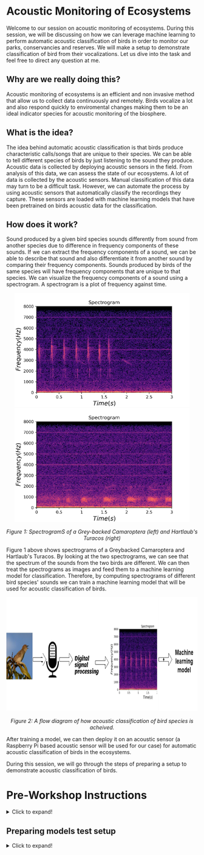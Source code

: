 # Acoustic Monitoring of Ecosystems

Welcome to our session on acoustic monitoring of ecosystems. During this session, we will be discussing on how we can leverage machine learning to perform automatic acoustic classification of birds in order to monitor our parks, conservancies and reserves. We will make a setup to demonstrate classification of bird from their vocalizations. Let us dive into the task and feel free to direct any question at me.

## Why are we really doing this?


Acoustic monitoring of ecosystems is an efficient and non invasive method that allow us to collect data continuously and remotely. Birds vocalize a lot and also respond quickly to enviromental changes making them to be an ideal indicator species for acoustic monitoring of the biosphere.

## What is the idea?


The idea behind automatic acoustic classification is that birds produce characteristic calls/songs that are unique to their species. We can be able to tell different species of birds by just listening to the sound they produce. Acoustic data is collected by deploying acoustic sensors in the field. From analysis of this data, we can assess the state of our ecosystems. A lot of data is collected by the acoustic sensors. Manual classification of this data may turn to be a difficult task. However, we can automate the process by using acoustic sensors that automatically classify the recordings they capture. These sensors are loaded with machine learning models that have been pretrained on birds acoustic data for the classification.

## How does it work?

Sound produced by a given bird species sounds differently from sound from another species due to difference in frequency components of these sounds. If we can extract the frequency components of a sound, we can be able to describe that sound and also differentiate it from another sound by comparing their frequency components. Sounds produced by birds of the same species will have frequency components that are unique to that species. We can visualize the frequency components of a sound using a spectrogram. A spectrogram is a plot of frequency against time.

<p align="center">
  <img width="460" height="300" src="/assets/img/18 grey-backed.png">
  <img width="460" height="300" src="/assets/img/19 hartlaub's-turacos-spectrogram.png">
  
</p>

<p align="center"> 
  <em>Figure 1: SpectrogramS of a Grey-backed Camaroptera (left) and Hartlaub's Turacos (right)</em>
</p>

Figure 1 above shows spectrograms of a Greybacked Camaroptera and Hartlaub's Turacos. By looking at the two spectrograms, we can see that the spectrum of the sounds from the two birds are different. We can then treat the spectrograms as images and feed them to a machine learning model for classification. Therefore, by computing spectrograms of different bird species' sounds we can train a machine learning model that will be used for acoustic classification of birds. 

<p align="center">
  <img width="auto" height="300" src="/assets/img/17 dsp-ml.png"> 
</p>

<p align="center"> 
  <em>Figure 2: A flow diagram of how acoustic classification of bird species is acheived.</em>
</p>

After training a model, we can then deploy it on an acoustic sensor (a Raspberry Pi based acoustic sensor will be used for our case) for automatic acoustic classification of birds in the ecosystems. 

During this session, we will go through the steps of preparing a setup to demonstrate acoustic classification of birds.


# Pre-Workshop Instructions

<details>
  <summary>Click to expand!</summary>

## Requirements

<details>
  <summary>Click to expand!</summary>

1. Jetson Nano Developer Kit and its power supply(5V, 3A).
2. An SD card of at least 32GB.
3. Ethernet cable
4. USB microphone
5. 3 220/470 ohms resistors
6. 3 LEDs
7. 4 male-female jumper cables
8. 4 connecting wires
9. Breadboard
10. A reliable Wi-Fi connection
11. Personal computer
12. A monitor, HDMI cable, mouse and keyboard (optional)
  
</details>


## Writing image in the SD Card

<details>
  <summary>Click to expand!</summary>

The Jetson Nano needs an operating system for its operation. The following steps outline the process of writing an image in an SD Card to be used with the Jetson Nano. 

  ### Step 1
      
  Download the [Jetson Nano Developer Kit SD Card Image](https://developer.nvidia.com/jetson-nano-sd-card-image) and note where it is saved.
      
  ### Step 2
Download, install and launch the Raspberry Pi imager for [Windows](https://downloads.raspberrypi.org/imager/imager_latest.exe), [macOS](https://downloads.raspberrypi.org/imager/imager_latest.dmg) and [Ubuntu x86](https://downloads.raspberrypi.org/imager/imager_latest_amd64.deb). You will get the following window:
  
<p align="center">
  <img width="auto" height="auto" src="/assets/img/1 raspberry pi imager.jpg"> 
</p>

### Step 3
Connect the SD Card to your computer using an SD Card reader or using the SD Card slot if the computer has one

### Step 4
Click on `CHOOSE OS`  and select the option `Use Custom` as shown below:
 
<p align="center">
  <img width="auto" height="auto" src="/assets/img/2. use custom.jpg"> 
</p>
  
On the window that will popup, access the location where the Jetson Nano Developer Kit SD Card Image was saved. Select the image and click on open as shown below:
  
<p align="center">
  <img width="auto" height="auto" src="/assets/img/3 image-select.jpg"> 
</p>

Once in the home page of the Raspberry Pi imager, press CTRL + SHIFT + X for advanced options and uncheck all options if any is checked as shown below and save:
  
<p align="center">
  <img width="auto" height="auto" src="/assets/img/4 advanced options.jpg"> 
</p>


### Step 5
Next click on `CHOOSE STORAGE` button and select the SD card as shown below: 

<p align="center">
  <img width="auto" height="auto" src="/assets/img/5 storage.jpg"> 
</p>

### Step 6
Next click on `WRITE` button and click on `YES` on the pop up as shown below:


<p align="center">
  <img width="auto" height="auto" src="/assets/img/6 writing pop up.jpg"> 
</p>

You should see the writing progress as shown below

<p align="center">
  <img width="auto" height="auto" src="/assets/img/7 write progress.jpg"> 
</p>

When the writing is completed, the following should appear:

<p align="center">
  <img width="auto" height="auto" src="/assets/img/8 write complete.jpg"> 
</p>

Unplug the SD Card. 
</details>

## Accessing Jetson Nano command line using SSH
  
<details>
  <summary>Click to expand!</summary>
  
Insert the SD Card into the Jetson Nano SD card slot and a USB wifi adapter. If you have a keyboard, mouse, monitor and monitor, follow the instructions [here](https://developer.nvidia.com/embedded/learn/get-started-jetson-nano-devkit#setup) to access the Jetson Nano full desktop on a monitor. 
  
In this section, we will access the commandline of the Jetson Nano using SSH and an extra computer. The guide is for computers operating on Windows OS. 

### Step 1
Connect your computer to the Jetson Nano's micro USB port. Connect the power to the Nano's power micro-USB power port and switch it on.  
  
### Step 2
Download and install PuTTy [here](https://the.earth.li/~sgtatham/putty/latest/w64/putty-64bit-0.76-installer.msi).

### Step 3
With the cursor at the windows icon, right click and open the `Device Manager` option. Under `Ports(COM & LPT)`, right click on the options and select properties. In the window that pops up, go to the 'Details` option and under `Property` select `Hardware id`. If the value is of the form shown in the diagram below, that's is the COM port of our interest. For my case it is COM4. Take note of the COM port for your case.

<p align="center">
  <img width="auto" height="auto" src="/assets/img/9 device-manager.jpg"> 
</p>

  
### Step 4
Launch PuTTy and under `Connection type`, select serial. Enter the COM port noted above and change the speed to 115200 as shown below and click on `Open'.
  
<p align="center">
  <img width="auto" height="auto" src="/assets/img/10 putty.jpg"> 
</p>
  
You should see the following window:

<p align="center">
  <img width="auto" height="auto" src="/assets/img/11 first-window.jpg"> 
</p>
  
Press enter. Under `License For Cuustomer Use of NVIDIA Software`, press the tab key followed by enter. Under `Select a language` select English, press the tab key followed by enter key. Under `Select your location`, scroll to you country using the up-down navigation keys and press the tab key followed by enter key. If your country is not in the first list, select the `other` option at the bottom of the list, press the tab key and then enter key. Navigate to your continent and select it. Choose your country. and hit ok.
  
Under `Configure locales` choose your option but preferably choose the `United States -en_US.UTF-8` option and hit ok. Hit Yes under `Where are you?`. Under `Who are you?`, enter your full name in lower case and hit ok. In the next window press ok to set user name for your account as your first name. Next choose a password for your account and press ok. Re-enter the password to confirm and hit ok. Under `APP Partition Size`, use the default by hitting ok. Under `Create SWAP File`, press ok followed by Yes. Under `Network configuration` choose `wlan0: Wireless ethernet (801.11x)` and hit ok. Select `Enter the ESSID manually` even if you can see the wireless network you intend to connect to and hit ok. If the network is open, i.e. not password protected, select the `WEP/Open Network` otherwise the `WPA/WPA2 PSK` and hit ok. Enter the password of the wireless network and hit ok. Give it sometime to establish a conneection. Under `Hostname`, clear localhost, enter `jetson.local` and hit ok. Under `Select Nvpmodel Mode`, select `MAXN` and hit ok. After installing system, the Jetson nano will reboot. Close the PuTTy terminal and launch it again.
  
We will use SSH to access the Jetson Nano. Under Host Name(or IP Address), enter `jetson.local` as shown below and press `Open`.
  
<p align="center">
  <img width="auto" height="auto" src="/assets/img/12 hostname-ssh.jpg"> 
</p>
  
Press enter for the warning security and enter the username you used for your account. Enter the password and press enter. You have now accessed the command line of the Jetson Nano as shown below:
  
<p align="center">
  <img width="auto" height="auto" src="/assets/img/13 final-ssh.jpg"> 
</p>
  
</details>

 

## Setting up a virtual environment

<details>
  <summary>Click to expand!</summary>
  
Let's clone the repository first. Github changed from use of password to `Personal Access TokenS (PATs)` for authentication. Follow this [link](https://docs.github.com/en/github/authenticating-to-github/keeping-your-account-and-data-secure/creating-a-personal-access-token) to learn how to generate a PAT. Use the PAT as your password when prompted. Run the following command on the command line:
  
```cpp
git clone https://github.com/DeKUT-DSAIL/arm-dev-summit.git
```
  
 To create a virtual environment run the following commands on the Jetson Nano command line one after the other:
  
 ```cpp
cd arm-dev-summit/bioacoustics/
./nano2g-setup-bash
```
  
 Now the Jetson Nano is ready for use in this task.
  
</details>
  
</details>

## Preparing models test setup

<details>
  <summary>Click to expand!</summary>
We will demonstrate acoustic classification of birds using a Jetson Nano, some LEDs, and a USB microphone. To prepare the setup, we need to shutdown the Jetson Nano first and disconnect it from power. Run the following command on the command line and enter the password when prompted:
  
```cpp
sudo shutdown now
```
Wait about a minute before disconnecting the Jetson Nano from power. After disconnecting the Jetson Nano from power, we will proceed to prepare the models test setup. The diagram below shows the Jetson Nano pinout:
  
<p align="center">
  <img width="auto" height="auto" src="/assets/img/22 jetson pinout.jpg">  
</p>

<p align="center"> 
  <em>Pinout of the Jetson Nano</em>
</p>
  
We will be using GPIO pins `19`, `21`, `23` and Ground pin `25`. Make the connections as shown below. Note the polarity of the LED shown in the diagram. The positive terminal (the longer pin) of the LED is connected to the Jetson Nano's GPIO pin and the shorter pin to the ground rail through a resistor. The lines on the figure that follows indicate continuity of holes in the breadboard:
 
 <p align="center">
  <img width="auto" height="auto" src="/assets/img/26 breadboard-continuituy.png">  
</p>
  
 <p align="center"> 
  <em>Common holes in a breadboard</em>
</p>

<p align="center">
  <img width="auto" height="auto" src="/assets/img/23 jetson-model-setup.jpg">  
</p>

<p align="center"> 
  <em>Model test setup</em>
</p>
  
  
  <p align="center">
  <img width="auto" height="300" src="/assets/img/24 jetson-model-setup.jpg">
  <img width="auto" height="300" src="/assets/img/25 hand-drawn-jetson-schematic.jpg"> 
</p>

<p align="center"> 
  <em> A setup to test trained classification models on the Jetson Nano (left) and a schematic of LEDs connection to the Jetson Nano (right)</em>
</p>
  
Plug in the microphone into one of the Jetson Nano's USB port and power the Jetson Nano. Follow the steps outlined above to access the Jetson Nano's commandline. The setup is ready for models testing
  
</details>
